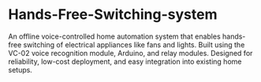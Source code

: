 # Hands-Free-Switching-system
An offline voice-controlled home automation system that enables hands-free switching of electrical appliances like fans and lights. Built using the VC-02 voice recognition module, Arduino, and relay modules. Designed for reliability, low-cost deployment, and easy integration into existing home setups.
